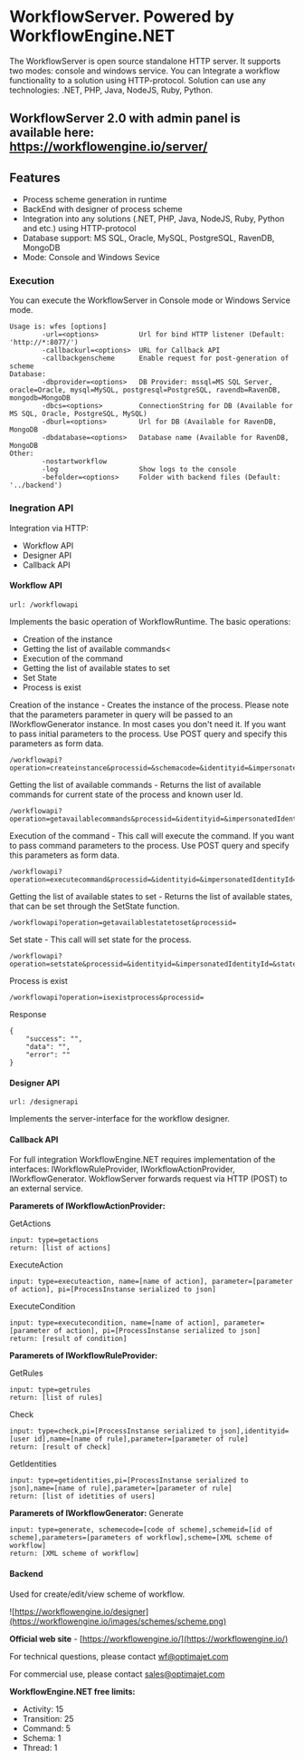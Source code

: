 WorkflowServer. Powered by WorkflowEngine.NET
==================

The WorkflowServer is open source standalone HTTP server. It supports two modes: console and windows service.  You can Integrate a workflow functionality to a solution using HTTP-protocol. Solution can use any technologies: .NET, PHP, Java, NodeJS, Ruby, Python.

## WorkflowServer 2.0 with admin panel is available here: https://workflowengine.io/server/

## Features

- Process scheme generation in runtime
- BackEnd with designer of process scheme
- Integration into any solutions (.NET, PHP, Java, NodeJS, Ruby, Python and etc.) using HTTP-protocol
- Database support: MS SQL, Oracle, MySQL, PostgreSQL, RavenDB, MongoDB
- Mode: Console and Windows Sevice

### Execution

You can execute the WorkflowServer in Console mode or Windows Service mode.
```
Usage is: wfes [options]
        -url=<options>          Url for bind HTTP listener (Default: 'http://*:8077/')
        -callbackurl=<options>  URL for Callback API
        -callbackgenscheme      Enable request for post-generation of scheme
Database:
        -dbprovider=<options>   DB Provider: mssql=MS SQL Server, oracle=Oracle, mysql=MySQL, postgresql=PostgreSQL, ravendb=RavenDB, mongodb=MongoDB
        -dbcs=<options>         ConnectionString for DB (Available for MS SQL, Oracle, PostgreSQL, MySQL)
        -dburl=<options>        Url for DB (Available for RavenDB, MongoDB
        -dbdatabase=<options>   Database name (Available for RavenDB, MongoDB
Other:
        -nostartworkflow
        -log                    Show logs to the console
        -befolder=<options>     Folder with backend files (Default: '../backend')
```

### Inegration API

Integration via HTTP:

- Workflow API
- Designer API
- Callback API

#### Workflow API

```
url: /workflowapi
```
Implements the basic operation of WorkflowRuntime.
The basic operations:

- Creation of the instance
- Getting the list of available commands<
- Execution of the command
- Getting the list of available states to set
- Set State
- Process is exist

Creation of the instance - Creates the instance of the process. Please note that the  parameters parameter in query will be passed to an 
IWorkflowGenerator instance. In most cases you don't need it. If you want to pass initial parameters to the process. Use POST query and specify 
this parameters as form data.
```
/workflowapi?operation=createinstance&processid=&schemacode=&identityid=&impersonatedIdentityId=&parameters=
```
Getting the list of available commands - Returns the list of available commands for current state of the process and known user Id.
```
/workflowapi?operation=getavailablecommands&processid=&identityid=&impersonatedIdentityId=
```
Execution of the command - This call will execute the command. If you want to pass command parameters to the process. Use POST query and specify 
this parameters as form data.
```
/workflowapi?operation=executecommand&processid=&identityid=&impersonatedIdentityId=
```
Getting the list of available states to set - Returns the list of available states, that can be set through the SetState function.
```
/workflowapi?operation=getavailablestatetoset&processid=
```
Set state - This call will set state for the process.
```
/workflowapi?operation=setstate&processid=&identityid=&impersonatedIdentityId=&state&parameters=
```
Process is exist
```
/workflowapi?operation=isexistprocess&processid=
```
Response
```
{
    "success": "",
    "data": "",
    "error": ""
}
```
#### Designer API
```
url: /designerapi
```
Implements the server-interface for the workflow designer.

#### Callback API
For full integration WorkflowEngine.NET requires implementation of the interfaces: IWorkflowRuleProvider, IWorkflowActionProvider, IWorkflowGenerator. WokflowServer forwards request via HTTP (POST) to an external service.

**Paramerets of IWorkflowActionProvider:**

GetActions
```
input: type=getactions
return: [list of actions]
```
ExecuteAction
```
input: type=executeaction, name=[name of action], parameter=[parameter of action], pi=[ProcessInstanse serialized to json]
```
ExecuteCondition
```
input: type=executecondition, name=[name of action], parameter=[parameter of action], pi=[ProcessInstanse serialized to json]
return: [result of condition]
```

**Paramerets of IWorkflowRuleProvider:**

GetRules
```
input: type=getrules
return: [list of rules]
```
Check
```
input: type=check,pi=[ProcessInstanse serialized to json],identityid=[user id],name=[name of rule],parameter=[parameter of rule]
return: [result of check]
```
GetIdentities
```
input: type=getidentities,pi=[ProcessInstanse serialized to json],name=[name of rule],parameter=[parameter of rule]
return: [list of idetities of users]
```
**Paramerets of IWorkflowGenerator:**
Generate
````
input: type=generate, schemecode=[code of scheme],schemeid=[id of scheme],parameters=[parameters of workflow],scheme=[XML scheme of workflow]
return: [XML scheme of workflow]
````
#### Backend
Used for create/edit/view scheme of workflow. 

![https://workflowengine.io/designer](https://workflowengine.io/images/schemes/scheme.png)

**Official web site** - [https://workflowengine.io/](https://workflowengine.io/)

For technical questions, please contact <a href="mailto:wf@optimajet.com?subject=Qustion from hithub">wf@optimajet.com</a>

For commercial use, please contact <a href="mailto:sales@optimajet.com?subject=Qustion from hithub">sales@optimajet.com</a>

**WorkflowEngine.NET free limits:**
- Activity: 15
- Transition: 25
- Command: 5
- Schema: 1
- Thread: 1

